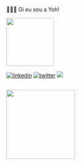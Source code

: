 🙋🏻‍♀️ Oi eu sou a Yoh!

<a href="https://i.picasion.com/pic92/a07dc839907ee7c58a82fd19a4813e53.gif">
     <img src="https://i.picasion.com/pic92/a07dc839907ee7c58a82fd19a4813e53.gif" width="125" height="125" border="0" alt="" /></a>

<div>
  
[![linkedin](https://img.shields.io/badge/linkedin-0A66C2?style=for-the-badge&logo=linkedin&logoColor=white)](https://www.linkedin.com/in/yohanaortega/) [![twitter](https://img.shields.io/badge/twitter-1DA1F2?style=for-the-badge&logo=twitter&logoColor=white)](https://twitter.com/yoh_may) <a href = "mailto:yohanamayra@gmail.com"><img src="https://img.shields.io/badge/-Gmail-%23333?style=for-the-badge&logo=gmail&logoColor=white" destino ="_blank"></a>

 <div>
      
 ##
 
<div>
  
<img height="180em" src="https://github-readme-stats.vercel.app/api?username=yohmay&show_icons=true&theme=highcontrast&count_private=true"/>

##

  
